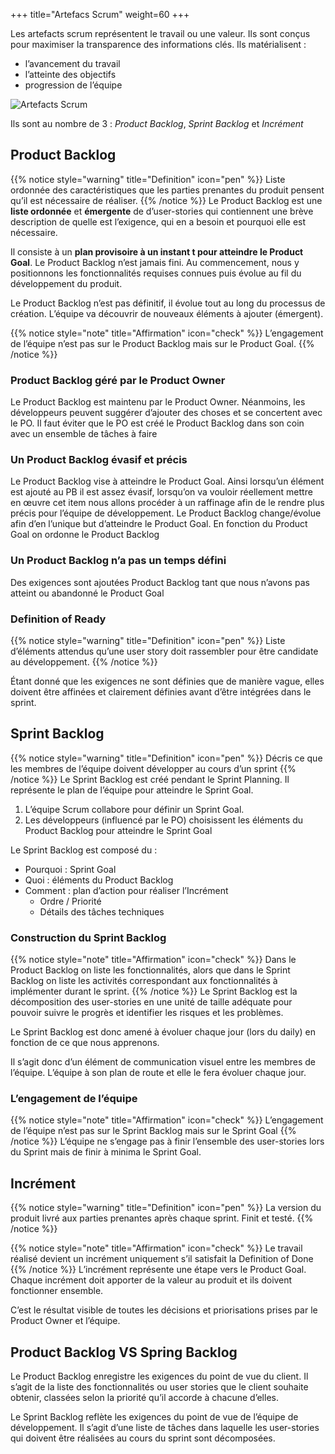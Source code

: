 +++
title="Artefacs Scrum"
weight=60
+++

Les artefacts scrum représentent le travail ou une valeur. Ils sont conçus pour maximiser la
transparence des informations clés. Ils matérialisent :
- l’avancement du travail
- l’atteinte des objectifs
- progression de l’équipe

![Artefacts Scrum](../images/scrum_artefacts.png)

Ils sont au nombre de 3 : *Product Backlog*, *Sprint Backlog* et *Incrément*

## Product Backlog
{{% notice style="warning" title="Definition" icon="pen" %}}
Liste ordonnée des caractéristiques que les parties prenantes du produit pensent qu’il est
nécessaire de réaliser.
{{% /notice %}}
Le Product Backlog est une **liste ordonnée** et **émergente** de d’user-stories qui contiennent
une brève description de quelle est l’exigence, qui en a besoin et pourquoi elle est nécessaire.

Il consiste à un **plan provisoire à un instant t pour atteindre le Product Goal**.
Le Product Backlog n’est jamais fini. Au commencement, nous y positionnons les fonctionnalités requises connues puis évolue au fil du développement du produit.

Le Product Backlog n’est pas définitif, il évolue tout au long du processus de création. L’équipe
va découvrir de nouveaux éléments à ajouter (émergent).

{{% notice style="note" title="Affirmation" icon="check" %}}
L’engagement de l’équipe n’est pas sur le Product Backlog mais sur le Product Goal.
{{% /notice %}}

### Product Backlog géré par le Product Owner
Le Product Backlog est maintenu par le Product Owner. Néanmoins, les développeurs peuvent
suggérer d’ajouter des choses et se concertent avec le PO.
Il faut éviter que le PO est créé le Product Backlog dans son coin avec un ensemble de tâches
à faire

### Un Product Backlog évasif et précis
Le Product Backlog vise à atteindre le Product Goal. Ainsi lorsqu’un élément est ajouté au PB
il est assez évasif, lorsqu’on va vouloir réellement mettre en œuvre cet item nous allons procéder à un raffinage afin de le rendre plus précis pour l’équipe de développement.
Le Product Backlog change/évolue afin d’en l’unique but d’atteindre le Product Goal. En fonction du Product Goal on ordonne le Product Backlog

### Un Product Backlog n’a pas un temps défini
Des exigences sont ajoutées Product Backlog tant que nous n’avons pas atteint ou abandonné
le Product Goal

### Definition of Ready
{{% notice style="warning" title="Definition" icon="pen" %}}
Liste d’éléments attendus qu’une user story doit rassembler pour être candidate au développement.
{{% /notice %}}

Étant donné que les exigences ne sont définies que de manière vague, elles doivent être
affinées et clairement définies avant d’être intégrées dans le sprint.

## Sprint Backlog
{{% notice style="warning" title="Definition" icon="pen" %}}
Décris ce que les membres de l’équipe doivent développer au cours d’un sprint
{{% /notice %}}
Le Sprint Backlog est créé pendant le Sprint Planning. Il représente le plan de l’équipe pour
atteindre le Sprint Goal.
1. L’équipe Scrum collabore pour définir un Sprint Goal.
2. Les développeurs (influencé par le PO) choisissent les éléments du Product Backlog pour
atteindre le Sprint Goal

Le Sprint Backlog est composé du :
- Pourquoi : Sprint Goal
- Quoi : éléments du Product Backlog
- Comment : plan d’action pour réaliser l’Incrément
  - Ordre / Priorité
  - Détails des tâches techniques

### Construction du Sprint Backlog
{{% notice style="note" title="Affirmation" icon="check" %}}
Dans le Product Backlog on liste les fonctionnalités, alors que dans le Sprint Backlog on
liste les activités correspondant aux fonctionnalités à implémenter durant le sprint.
{{% /notice %}}
Le Sprint Backlog est la décomposition des user-stories en une unité de taille adéquate pour
pouvoir suivre le progrès et identifier les risques et les problèmes.

Le Sprint Backlog est donc amené à évoluer chaque jour (lors du daily) en fonction de ce que
nous apprenons.

Il s’agit donc d’un élément de communication visuel entre les membres de l’équipe. L’équipe
à son plan de route et elle le fera évoluer chaque jour.

### L’engagement de l’équipe
{{% notice style="note" title="Affirmation" icon="check" %}}
L’engagement de l’équipe n’est pas sur le Sprint Backlog mais sur le Sprint Goal
{{% /notice %}}
L’équipe ne s’engage pas à finir l’ensemble des user-stories lors du Sprint mais de finir à
minima le Sprint Goal.

## Incrément
{{% notice style="warning" title="Definition" icon="pen" %}}
La version du produit livré aux parties prenantes après chaque sprint. Finit et testé.
{{% /notice %}}

{{% notice style="note" title="Affirmation" icon="check" %}}
Le travail réalisé devient un incrément uniquement s’il satisfait la Definition of Done
{{% /notice %}}
L’incrément représente une étape vers le Product Goal. Chaque incrément doit apporter de la
valeur au produit et ils doivent fonctionner ensemble.

C’est le résultat visible de toutes les décisions et priorisations prises par le Product Owner et
l’équipe.

## Product Backlog VS Spring Backlog
Le Product Backlog enregistre les exigences du point de vue du client. Il s’agit de la liste des
fonctionnalités ou user stories que le client souhaite obtenir, classées selon la priorité qu’il
accorde à chacune d’elles.

Le Sprint Backlog reflète les exigences du point de vue de l’équipe de développement. Il s’agit
d’une liste de tâches dans laquelle les user-stories qui doivent être réalisées au cours du sprint
sont décomposées.